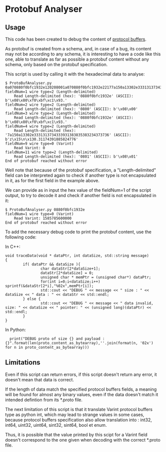 # Protobuf Analyser

## Usage

This code has been created to debug the content of [protocol buffers](https://developers.google.com/protocol-buffers/docs/encoding).

As protobuf is created from a schema, and, in case of a bug, its content may not be according to any schema, it is interesting to have a code like this one, able to translate as far as possible a protobuf content without any schema, only based on the protobuf specification.

This script is used by calling it with the hexadecimal data to analyse:

    $ ProtoBufAnalyser.py 0a070880f0bfc1932e120208001a070880f0bfc1932e22177a150a13302e333131373433393138383538323437373648005a020801
    fieldNum=1 wire type=2 (Length-delimited)
        Read Length-delimited (hex): '0880f0bfc1932e' (ASCII): b'\x08\x80\xf0\xbf\xc1\x93.'
    fieldNum=2 wire type=2 (Length-delimited)
        Read Length-delimited (hex): '0800' (ASCII): b'\x08\x00'
    fieldNum=3 wire type=2 (Length-delimited)
        Read Length-delimited (hex): '0880f0bfc1932e' (ASCII): b'\x08\x80\xf0\xbf\xc1\x93.'
    fieldNum=4 wire type=2 (Length-delimited)
        Read Length-delimited (hex): '7a150a13302e3331313734333931383835383234373736' (ASCII): b'z\x15\n\x130.31174391885824776'
    fieldNum=9 wire type=0 (Varint)
        Read Varint: 0
    fieldNum=11 wire type=2 (Length-delimited)
        Read Length-delimited (hex): '0801' (ASCII): b'\x08\x01'
    End of protobuf reached without error
 
 Well note that because of the protobuf specification, a "Length-delimited" field can be interpreted again to check if another type is not encapsulated in it, as for the first field in the example above.
 
 We can provide as in input the hex value of the fieldNum=1 of the script output, to try to decode it and check if another field is not encapsulated in it:
 
    $ ProtoBufAnalyser.py 0880f0bfc1932e
    fieldNum=1 wire type=0 (Varint)
        Read Varint: 1585785600000
    End of protobuf reached without error
 
 To add the necessary debug code to print the protobuf content, use the following code:
 
 In C++:
 
    void traceData(void * dataPtr, int dataSize, std::string message)
    {
            if( dataPtr && dataSize ){
                    char dataStr[2*dataSize+1];
                    dataStr[2*dataSize] = 0;
                    unsigned char * memPtr = (unsigned char*) dataPtr;
                    for(int i=0;i<dataSize;i++) sprintf(&dataStr[2*i],"%02x",memPtr[i]);
                    std::cout << "DEBUG " << message << " size : " << dataSize << " data : " << dataStr << std::endl;
            } else {
                    std::cout << "DEBUG " << message << " data invalid, size: " << dataSize << " pointer: " << (unsigned long)(dataPtr) << std::endl;
            }
    }
  
  In Python:
  
      print("DEBUG proto of size {} and payload : {}".format(len(proto_content_as_bytearray),''.join(format(n, '02x') for n in proto_content_as_bytearray)))
      
## Limitations

Even if this script can return errors, if this script doesn't return any error, it doesn't mean that data is correct.

If the length of data match the specified protocol buffers fields, a meaning will be found for almost any binary values, even if the data doesn't match it intended defintion from its \*.proto file.

The next limitation of this script is that it translate Varint protocol buffers type as python int, which may lead to strange values in some cases, because protocol buffers specification also allow translation into : int32, int64, uint32, uint64, sint32, sint64, bool et enum.

Thus, it is possible that the value printed by this scipt for a Varint field doesn't correspond to the one given when decoding with the correct \*.proto file.
